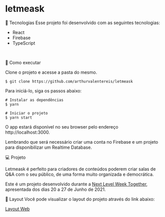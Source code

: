 # letmeask
🧪 Tecnologias
Esse projeto foi desenvolvido com as seguintes tecnologias:

+  React
+ Firebase
+ TypeScript

<br>

🚀 Como executar

Clone o projeto e acesse a pasta do mesmo.


```
$ git clone https://github.com/arthurvalentereis/letmeask
```

Para iniciá-lo, siga os passos abaixo:
```
# Instalar as dependências
$ yarn

# Iniciar o projeto
$ yarn start
```

O app estará disponível no seu browser pelo endereço http://localhost:3000.

Lembrando que será necessário criar uma conta no Firebase e um projeto para disponibilizar um Realtime Database.

💻 Projeto


Letmeask é perfeito para criadores de conteúdos poderem criar salas de Q&A com o seu público, de uma forma muito organizada e democrática.

Este é um projeto desenvolvido durante a [Next Level Week Together](https://nextlevelweek.com/pre-nlw), apresentada dos dias 20 a 27 de Junho de 2021.

🔖 Layout
Você pode visualizar o layout do projeto através do link abaixo:

[Layout Web](https://www.figma.com/file/u0BQK8rCf2KgzcukdRRCWh/Letmeask/duplicate)
